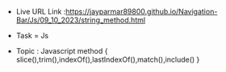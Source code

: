 - Live URL Link :https://jayparmar89800.github.io/Navigation-Bar/Js/09_10_2023/string_method.html

 * Task = Js

 - Topic : Javascript method { slice(),trim(),indexOf(),lastIndexOf(),match(),include() }

 